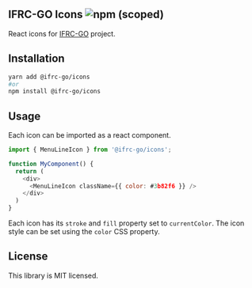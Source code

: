 ## IFRC-GO Icons ![npm (scoped)](https://img.shields.io/npm/v/@ifrc-go/icons)
React icons for [IFRC-GO](https://github.com/IFRCGo/) project.

## Installation
```sh
yarn add @ifrc-go/icons
#or
npm install @ifrc-go/icons
```

## Usage

Each icon can be imported as a react component.
```js
import { MenuLineIcon } from '@ifrc-go/icons';

function MyComponent() {
  return (
    <div>
      <MenuLineIcon className={{ color: #3b82f6 }} />
    </div>
  )
}
```
Each icon has its `stroke` and `fill` property set to `currentColor`.  The icon style can be set using the `color` CSS property.

## License

This library is MIT licensed.
